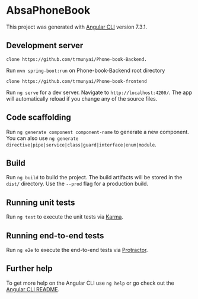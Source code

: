 # AbsaPhoneBook

This project was generated with [Angular CLI](https://github.com/angular/angular-cli) version 7.3.1.

## Development server

```
clone https://github.com/trmunyai/Phone-book-Backend.
```

Run `mvn spring-boot:run` on Phone-book-Backend root directory

```
clone https://github.com/trmunyai/Phone-book-frontend
```

Run `ng serve` for a dev server. Navigate to `http://localhost:4200/`. The app will automatically reload if you change any of the source files.

## Code scaffolding

Run `ng generate component component-name` to generate a new component. You can also use `ng generate directive|pipe|service|class|guard|interface|enum|module`.

## Build

Run `ng build` to build the project. The build artifacts will be stored in the `dist/` directory. Use the `--prod` flag for a production build.

## Running unit tests

Run `ng test` to execute the unit tests via [Karma](https://karma-runner.github.io).

## Running end-to-end tests

Run `ng e2e` to execute the end-to-end tests via [Protractor](http://www.protractortest.org/).

## Further help

To get more help on the Angular CLI use `ng help` or go check out the [Angular CLI README](https://github.com/angular/angular-cli/blob/master/README.md).
